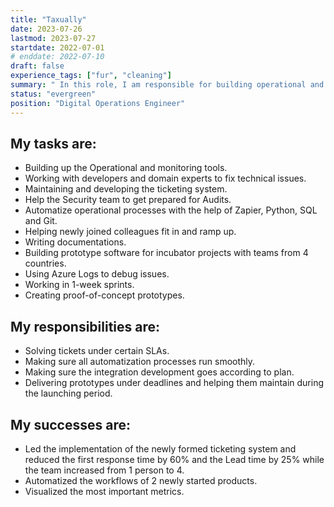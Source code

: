 ```yaml
---
title: "Taxually"
date: 2023-07-26
lastmod: 2023-07-27
startdate: 2022-07-01
# enddate: 2022-07-10
draft: false
experience_tags: ["fur", "cleaning"]
summary: " In this role, I am responsible for building operational and monitoring tools, collaborating with developers to fix technical issues, maintaining the ticketing system, and automatizing operational processes. Additionally, I assist the Security team in preparing for audits, support newly joined colleagues, write documentations, and build prototype software for incubator projects. My successes include leading the implementation of the ticketing system, reducing response and lead times, automatizing workflows for new products, and visualizing essential metrics."
status: "evergreen"
position: "Digital Operations Engineer"
---
```

## My tasks are:

- Building up the Operational and monitoring tools.
- Working with developers and domain experts to fix technical issues. 
- Maintaining and developing the ticketing system.
- Help the Security team to get prepared for Audits. 
- Automatize operational processes with the help of Zapier, Python, SQL and Git. 
- Helping newly joined colleagues fit in and ramp up. 
- Writing documentations.
- Building prototype software for incubator projects with teams from 4 countries.
- Using Azure Logs to debug issues.
- Working in 1-week sprints.
- Creating proof-of-concept prototypes.

## My responsibilities are: 

- Solving tickets under certain SLAs.
- Making sure all automatization processes run smoothly.
- Making sure the integration development goes according to plan.
- Delivering prototypes under deadlines and helping them maintain during the launching period. 

## My successes are:
- Led the implementation of the newly formed ticketing system and reduced the first response time by 60% and the Lead time by 25% while the team increased from 1 person to 4.
- Automatized the workflows of 2 newly started products. 
- Visualized the most important metrics. 

